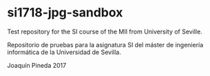# si1718-jpg-sandbox
Test repository for the SI course of the MII from University of Seville.

Repositorio de pruebas para la asignatura SI del máster de ingeniería informática de la Universidad de Sevilla.

Joaquín Pineda 2017
